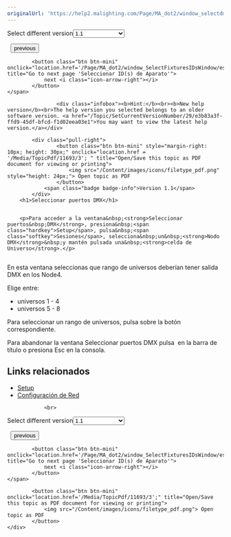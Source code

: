 ```yaml
---
originalUrl: 'https://help2.malighting.com/Page/MA_dot2/window_selectdmxports/es/1.1'
---
```


<div class="topic-navigation">

<div class="pull-right">
	<span class="pull-left">


<div class="pull-left">
<form action="/Topic/SetCurrentVersionNumber" class="form-inline" id="frmTagSelector" method="post">	<span class="form-mini">
		<div class="input-prepend"><span class="add-on">Select different version</span><select autocomplete="off" id="versionNumberId" name="versionNumberId" onchange="$(this).closest('#frmTagSelector').submit();" style="width: 120px;"><option value="">- latest -</option>
<option selected="selected" value="3">1.1</option>
<option value="7">1.2</option>
<option value="12">1.3</option>
<option value="16">1.5</option>
<option value="29">1.9</option>
</select></div>
		<input data-val="true" data-val-number="The field Int32 must be a number." data-val-required="The Int32 field is required." id="ProductId" name="ProductId" type="hidden" value="7">
		<input id="CurrentGuid" name="CurrentGuid" type="hidden" value="e3b83a3f-ffd9-45df-bfcd-f1d02eea03e1">
	</span>
</form></div>&nbsp;	</span>
	<span class="pull-right" style="white-space: nowrap;">
			<button class="btn btn-mini" onclick="location.href='/Page/MA_dot2/window_selectdmxaddress/es/1.1'; " title="Go to previous page 'Seleccionar Dirección DMX'">
				<i class="icon-arrow-left"></i> previous
			</button>

			<button class="btn btn-mini" onclick="location.href='/Page/MA_dot2/window_SelectFixturesIDsWindow/es/1.1';" title="Go to next page 'Seleccionar ID(s) de Aparato'">
				next <i class="icon-arrow-right"></i> 
			</button>
	</span>
</div>
<div class="clear-fix" style="margin-bottom: 10px"></div>
</div>

					<div class="infobox"><b>Hint:</b><br><b>New help version</b><br>The help version you selected belongs to an older software version. <a href="/Topic/SetCurrentVersionNumber/29/e3b83a3f-ffd9-45df-bfcd-f1d02eea03e1">You may want to view the latest help version.</a></div>

			<div class="pull-right">
					<button class="btn btn-mini" style="margin-right: 10px; height: 30px;" onclick="location.href = '/Media/TopicPdf/11693/3'; " title="Open/Save this topic as PDF document for viewing or printing">
						<img src="/Content/images/icons/filetype_pdf.png" style="height: 24px;"> Open topic as PDF
					</button>
				<span class="badge badge-info">Version 1.1</span>
			</div>
		<h1>Seleccionar puertos DMX</h1>


		<p>Para acceder a la ventana&nbsp;<strong>Seleccionar puertos&nbsp;DMX</strong>, presiona&nbsp;<span class="hardkey">Setup</span>, pulsa&nbsp;<span class="softkey">Sesiones</span>, selecciona&nbsp;un&nbsp;<strong>Nodo DMX</strong>&nbsp;y mantén pulsada una&nbsp;<strong>celda de Universo</strong>.</p>

<p><span class="image_gray_border"><img alt="" src="/Media/Image/Dot2_ViewsandWindows_SelectDMXPorts01_1-0.PNG"></span></p>

<p>En esta ventana seleccionas que rango de universos deberían tener salida DMX&nbsp;en los Node4.</p>

<p>Elige entre:</p>

<ul>
	<li>universos&nbsp;1 - 4</li>
	<li>universos&nbsp;5 - 8</li>
</ul>

<p>Para seleccionar un rango de universos, pulsa sobre la botón correspondiente.</p>

<p>Para abandonar la ventana Seleccionar puertos DMX pulsa&nbsp;<img alt="" src="/Media/Image/Dot2_ViewsandWindows_ControlElements_TitleBar08_1-0.PNG">&nbsp;en la barra de título o presiona&nbsp;<span class="hardkey">Esc</span>&nbsp;en la consola.</p>

<a name="toc_header_anchor_1" id="toc_header_anchor_1" class="topic-toc-item"></a><h2>Links relacionados</h2>

<ul>
	<li><a href="/Topic/198599eb-ca20-4e60-b007-bb08cd2ce43b">Setup</a></li>
	<li><a href="/Topic/43894987-4e55-4de0-b124-c0bf3c2fd787">Configuración&nbsp;de Red</a></li>
</ul>


				<br>
<div class="topic-navigation">

<div class="pull-right">
	<span class="pull-left">


<div class="pull-left">
<form action="/Topic/SetCurrentVersionNumber" class="form-inline" id="frmTagSelector" method="post">	<span class="form-mini">
		<div class="input-prepend"><span class="add-on">Select different version</span><select autocomplete="off" id="versionNumberId" name="versionNumberId" onchange="$(this).closest('#frmTagSelector').submit();" style="width: 120px;"><option value="">- latest -</option>
<option selected="selected" value="3">1.1</option>
<option value="7">1.2</option>
<option value="12">1.3</option>
<option value="16">1.5</option>
<option value="29">1.9</option>
</select></div>
		<input data-val="true" data-val-number="The field Int32 must be a number." data-val-required="The Int32 field is required." id="ProductId" name="ProductId" type="hidden" value="7">
		<input id="CurrentGuid" name="CurrentGuid" type="hidden" value="e3b83a3f-ffd9-45df-bfcd-f1d02eea03e1">
	</span>
</form></div>&nbsp;	</span>
	<span class="pull-right" style="white-space: nowrap;">
			<button class="btn btn-mini" onclick="location.href='/Page/MA_dot2/window_selectdmxaddress/es/1.1'; " title="Go to previous page 'Seleccionar Dirección DMX'">
				<i class="icon-arrow-left"></i> previous
			</button>

			<button class="btn btn-mini" onclick="location.href='/Page/MA_dot2/window_SelectFixturesIDsWindow/es/1.1';" title="Go to next page 'Seleccionar ID(s) de Aparato'">
				next <i class="icon-arrow-right"></i> 
			</button>
	</span>
</div>
	<div class="clear-fix"></div>
	<div class="pull-right">
	
			<button class="btn btn-mini" onclick="location.href='/Media/TopicPdf/11693/3';" title="Open/Save this topic as PDF document for viewing or printing">
				<img src="/Content/images/icons/filetype_pdf.png"> Open topic as PDF
			</button>
	</div>
<div class="clear-fix" style="margin-bottom: 10px"></div>
</div>

	
